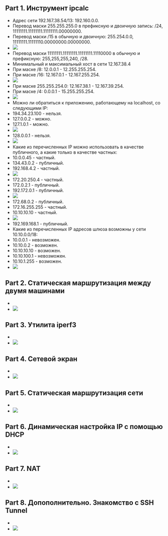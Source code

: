 ## Part 1. Инструмент ipcalc
* Адрес сети 192.167.38.54/13: 192.160.0.0.
* Перевод маски 255.255.255.0 в префиксную и двоичную запись: /24, 11111111.11111111.11111111.00000000.
* Перевод маски /15 в обычную и двоичную: 255.254.0.0, 11111111.11111110.00000000.00000000.
* ![]('./screenshots/img_1.1.png')
* Перевод маски 11111111.11111111.11111111.11110000 в обычную и префиксную: 255,255,255,240, /28.
* Минимальный и максимальный хост в сети 12.167.38.4
* При маске /8: 12.0.0.1 - 12.255.255.254.
* При маске /16: 12.167.0.1 - 12.167.255.254.
* ![]('./screenshots/img_1.2.png')
* При маске 255.255.254.0: 12.167.38.1 - 12.167.39.254.
* При маске /4: 0.0.0.1 - 15.255.255.254.
* ![]('./screenshots/img_1.3.png')
* Можно ли обратиться к приложению, работающему на localhost, со следующими IP:
* 194.34.23.100 - нельзя.
* 127.0.0.2 - можно.
* 127.1.0.1 - можно.
* ![]('./screenshots/img_1.4.png')
* 128.0.0.1 - нельзя.
* ![]('./screenshots/img_1.5.png')
* Какие из перечисленных IP можно использовать в качестве публичного, а какие только в качестве частных:
* 10.0.0.45 - частный.
* 134.43.0.2 - публичный.
* 192.168.4.2 - частный.
* ![]('./screenshots/img_1.6.png')
* 172.20.250.4 - частный.
* 172.0.2.1 - публичный.
* 192.172.0.1 - публичный.
* ![]('./screenshots/img_1.7.png')
* 172.68.0.2 - публичный.
* 172.16.255.255 - частный.
* 10.10.10.10 - частный.
* ![]('./screenshots/img_1.8.png')
* 192.169.168.1 - публичный.
* Какие из перечисленных IP адресов шлюза возможны у сети 10.10.0.0/18:
* 10.0.0.1 - невозможен.
* 10.10.0.2 - возможен.
* 10.10.10.10 - возможен.
* 10.10.100.1 - невозможен.
* 10.10.1.255 - возможен.
* ![]('./screenshots/img_1.9.png')
## Part 2. Статическая маршрутизация между двумя машинами
* 
* ![]('./screenshots/img_.png')
## Part 3. Утилита iperf3
* 
* ![]('./screenshots/img_.png')
## Part 4. Сетевой экран
* 
* ![]('./screenshots/img_.png')
## Part 5. Статическая маршрутизация сети
* 
* ![]('./screenshots/img_.png')
## Part 6. Динамическая настройка IP с помощью DHCP
* 
* ![]('./screenshots/img_.png')
## Part 7. NAT
* 
* ![]('./screenshots/img_.png')
## Part 8. Допополнительно. Знакомство с SSH Tunnel
* 
* ![]('./screenshots/img_.png')
